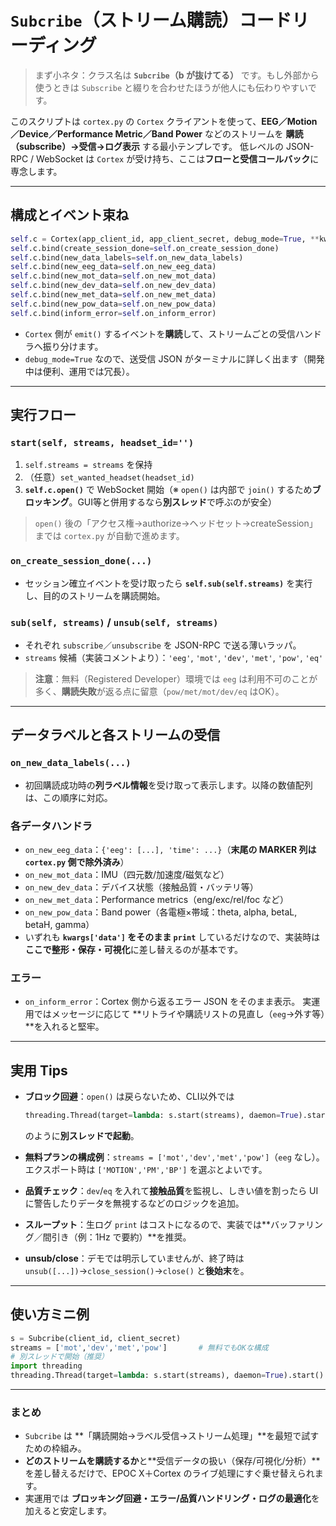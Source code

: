 # `Subcribe`（ストリーム購読）コードリーディング

> まず小ネタ：クラス名は **`Subcribe`（b が抜けてる）** です。もし外部から使うときは `Subscribe` と綴りを合わせたほうが他人にも伝わりやすいです。

このスクリプトは `cortex.py` の `Cortex` クライアントを使って、**EEG／Motion／Device／Performance Metric／Band Power** などのストリームを **購読（subscribe）→受信→ログ表示** する最小テンプレです。
低レベルの JSON-RPC / WebSocket は `Cortex` が受け持ち、ここは**フローと受信コールバック**に専念します。

---

## 構成とイベント束ね

```python
self.c = Cortex(app_client_id, app_client_secret, debug_mode=True, **kwargs)
self.c.bind(create_session_done=self.on_create_session_done)
self.c.bind(new_data_labels=self.on_new_data_labels)
self.c.bind(new_eeg_data=self.on_new_eeg_data)
self.c.bind(new_mot_data=self.on_new_mot_data)
self.c.bind(new_dev_data=self.on_new_dev_data)
self.c.bind(new_met_data=self.on_new_met_data)
self.c.bind(new_pow_data=self.on_new_pow_data)
self.c.bind(inform_error=self.on_inform_error)
```

* `Cortex` 側が `emit()` するイベントを**購読**して、ストリームごとの受信ハンドラへ振り分けます。
* `debug_mode=True` なので、送受信 JSON がターミナルに詳しく出ます（開発中は便利、運用では冗長）。

---

## 実行フロー

### `start(self, streams, headset_id='')`

1. `self.streams = streams` を保持
2. （任意）`set_wanted_headset(headset_id)`
3. **`self.c.open()`** で WebSocket 開始（※ `open()` は内部で `join()` するため**ブロッキング**。GUI等と併用するなら**別スレッド**で呼ぶのが安全）

> `open()` 後の「アクセス権→authorize→ヘッドセット→createSession」までは `cortex.py` が自動で進めます。

### `on_create_session_done(...)`

* セッション確立イベントを受け取ったら **`self.sub(self.streams)`** を実行し、目的のストリームを購読開始。

### `sub(self, streams)` / `unsub(self, streams)`

* それぞれ `subscribe`／`unsubscribe` を JSON-RPC で送る薄いラッパ。
* `streams` 候補（実装コメントより）：`'eeg'`, `'mot'`, `'dev'`, `'met'`, `'pow'`, `'eq'`

> **注意**：無料（Registered Developer）環境では `eeg` は利用不可のことが多く、**購読失敗**が返る点に留意（`pow/met/mot/dev/eq` はOK）。

---

## データラベルと各ストリームの受信

### `on_new_data_labels(...)`

* 初回購読成功時の**列ラベル情報**を受け取って表示します。以降の数値配列は、この順序に対応。

### 各データハンドラ

* `on_new_eeg_data`：`{'eeg': [...], 'time': ...}`（**末尾の MARKER 列は `cortex.py` 側で除外済み**）
* `on_new_mot_data`：IMU（四元数/加速度/磁気など）
* `on_new_dev_data`：デバイス状態（接触品質・バッテリ等）
* `on_new_met_data`：Performance metrics（eng/exc/rel/foc など）
* `on_new_pow_data`：Band power（各電極×帯域：theta, alpha, betaL, betaH, gamma）
* いずれも **`kwargs['data']` をそのまま `print`** しているだけなので、実装時は**ここで整形・保存・可視化**に差し替えるのが基本です。

### エラー

* `on_inform_error`：Cortex 側から返るエラー JSON をそのまま表示。
  実運用ではメッセージに応じて \*\*リトライや購読リストの見直し（`eeg`→外す等）\*\*を入れると堅牢。

---

## 実用 Tips

* **ブロック回避**：`open()` は戻らないため、CLI以外では

  ```python
  threading.Thread(target=lambda: s.start(streams), daemon=True).start()
  ```

  のように**別スレッドで起動**。
* **無料プランの構成例**：`streams = ['mot','dev','met','pow']`（`eeg` なし）。
  エクスポート時は `['MOTION','PM','BP']` を選ぶとよいです。
* **品質チェック**：`dev`/`eq` を入れて**接触品質**を監視し、しきい値を割ったら UI に警告したりデータを無視するなどのロジックを追加。
* **スループット**：生ログ `print` はコストになるので、実装では\*\*バッファリング／間引き（例：1Hz で要約）\*\*を推奨。
* **unsub/close**：デモでは明示していませんが、終了時は `unsub([...])`→`close_session()`→`close()` と**後始末**を。

---

## 使い方ミニ例

```python
s = Subcribe(client_id, client_secret)
streams = ['mot','dev','met','pow']       # 無料でもOKな構成
# 別スレッドで開始（推奨）
import threading
threading.Thread(target=lambda: s.start(streams), daemon=True).start()
```

---

### まとめ

* `Subcribe` は \*\*「購読開始→ラベル受信→ストリーム処理」\*\*を最短で試すための枠組み。
* **どのストリームを購読するか**と\*\*受信データの扱い（保存/可視化/分析）\*\*を差し替えるだけで、EPOC X＋Cortex のライブ処理にすぐ乗せ替えられます。
* 実運用では **ブロッキング回避・エラー/品質ハンドリング・ログの最適化**を加えると安定します。
